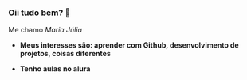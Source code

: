 ### Oii tudo bem? 💟

Me chamo _Maria Júlia_

- **Meus interesses são: aprender com Github, desenvolvimento de projetos, coisas diferentes**

- **Tenho aulas no alura**
